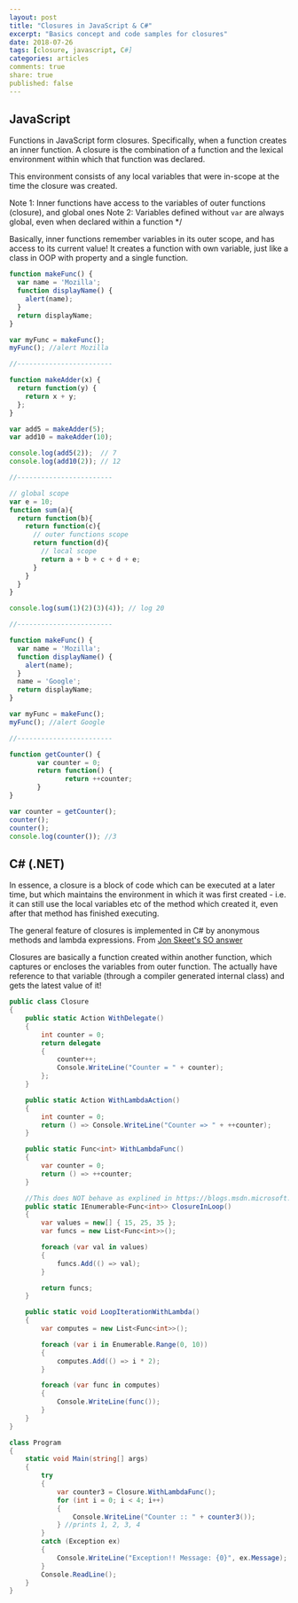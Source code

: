```yaml
---
layout: post
title: "Closures in JavaScript & C#"
excerpt: "Basics concept and code samples for closures"
date: 2018-07-26
tags: [closure, javascript, C#]
categories: articles
comments: true
share: true
published: false
---
```


## JavaScript

Functions in JavaScript form closures. Specifically, when a function creates an inner function.
A closure is the combination of a function and the lexical environment within which that function was declared.

This environment consists of any local variables that were in-scope at the time the closure was created. 

Note 1: Inner functions have access to the variables of outer functions (closure), and global ones
Note 2: Variables defined without `var` are always global, even when declared within a function */

Basically, inner functions remember variables in its outer scope, and has access to its current value!
It creates a function with own variable, just like a class in OOP with property and a single function.

```javascript
function makeFunc() {
  var name = 'Mozilla';
  function displayName() {
    alert(name);
  }
  return displayName;
}

var myFunc = makeFunc();
myFunc(); //alert Mozilla

//------------------------

function makeAdder(x) {
  return function(y) {
    return x + y;
  };
}

var add5 = makeAdder(5);
var add10 = makeAdder(10);

console.log(add5(2));  // 7
console.log(add10(2)); // 12

//------------------------

// global scope
var e = 10;
function sum(a){
  return function(b){
    return function(c){
      // outer functions scope
      return function(d){
        // local scope
        return a + b + c + d + e;
      }
    }
  }
}

console.log(sum(1)(2)(3)(4)); // log 20

//------------------------

function makeFunc() {
  var name = 'Mozilla';
  function displayName() {
    alert(name);
  }
  name = 'Google';
  return displayName;  
}

var myFunc = makeFunc();
myFunc(); //alert Google

//------------------------

function getCounter() {
       var counter = 0;
       return function() {
              return ++counter;
       }
}

var counter = getCounter();
counter();
counter();
console.log(counter()); //3
```

## C# (.NET)

In essence, a closure is a block of code which can be executed at a later time, but which maintains the environment in which it was first created - i.e. it can still use the local variables etc of the method which created it, even after that method has finished executing.

The general feature of closures is implemented in C# by anonymous methods and lambda expressions. From [Jon Skeet's SO answer](https://stackoverflow.com/questions/428617/what-are-closures-in-net)

Closures are basically a function created within another function, which captures or encloses the variables from outer function. The actually have reference to that variable (through a compiler generated internal class) and gets the latest value of it!

```cs
public class Closure
{
    public static Action WithDelegate()
    {
        int counter = 0;
        return delegate
        {
            counter++;
            Console.WriteLine("Counter = " + counter);
        };
    }

    public static Action WithLambdaAction()
    {
        int counter = 0;
        return () => Console.WriteLine("Counter => " + ++counter);
    }

    public static Func<int> WithLambdaFunc()
    {
        var counter = 0;
        return () => ++counter;
    }

    //This does NOT behave as explined in https://blogs.msdn.microsoft.com/ericlippert/2009/11/12/closing-over-the-loop-variable-considered-harmful/
    public static IEnumerable<Func<int>> ClosureInLoop()
    {
        var values = new[] { 15, 25, 35 };
        var funcs = new List<Func<int>>();

        foreach (var val in values)
        {
            funcs.Add(() => val);
        }

        return funcs;
    }

    public static void LoopIterationWithLambda()
    {
        var computes = new List<Func<int>>();

        foreach (var i in Enumerable.Range(0, 10))
        {
            computes.Add(() => i * 2);
        }

        foreach (var func in computes)
        {
            Console.WriteLine(func());
        }
    }
}

class Program
{
    static void Main(string[] args)
    {
        try
        {
            var counter3 = Closure.WithLambdaFunc();
            for (int i = 0; i < 4; i++)
            {
                Console.WriteLine("Counter :: " + counter3());
            } //prints 1, 2, 3, 4
        }
        catch (Exception ex)
        {
            Console.WriteLine("Exception!! Message: {0}", ex.Message);
        }
        Console.ReadLine();
    }
}
```
